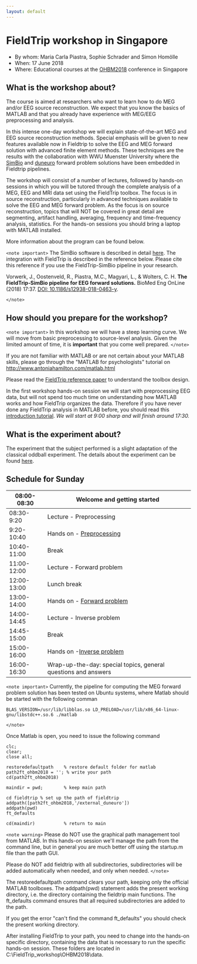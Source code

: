 ```yaml
---
layout: default
---
```


# FieldTrip workshop in Singapore

*  By whom: Maria Carla Piastra, Sophie Schrader and Simon Homölle
*  When: 17 June 2018
*  Where: Educational courses at the [OHBM2018](https://www.humanbrainmapping.org/files/2018/ED/EEG%20and%20MEG(1).pdf)  conference in Singapore

## What is the workshop about?

The course is aimed at researchers who want to learn how to do MEG and/or EEG source reconstruction. We expect that you know the basics of MATLAB and that you already have experience with MEG/EEG preprocessing and analysis.

In this intense one-day workshop we will explain state-of-the-art MEG and EEG source reconstruction methods. Special emphasis will be given to new features available now in Fieldtrip to solve the EEG and MEG forward solution with advanced finite element methods. These techniques are the results with the collaboration with WWU Muenster University where the [SimBio](https://www.mrt.uni-jena.de/simbio/index.php/Main_Page#Welcome) and [duneuro](http://duneuro.org/) forward problem solutions have been embedded in Fieldtrip pipelines.

The workshop will consist of a number of lectures, followed by hands-on sessions in which you will be tutored through the complete analysis of a MEG, EEG and MRI data set using the FieldTrip toolbox. The focus is in source reconstruction, particularly in advanced techniques available to solve the EEG and MEG forward problem. As the focus is on source reconstruction, topics that will NOT be covered in great detail are segmenting, artifact handling, averaging, frequency and time-frequency analysis, statistics.  For the hands-on sessions you should bring a laptop with MATLAB installed.

More information about the program can be found below.

`<note important>`
The SimBio software is described in detail [here](https://www.mrt.uni-jena.de/simbio/index.php/Main_Page#Welcome). The integration with FieldTrip is described in the reference below. Please cite this reference if you use the FieldTrip-SimBio pipeline in your research.

Vorwerk, J., Oostenveld, R., Piastra, M.C., Magyari, L., & Wolters, C. H. **The FieldTrip‐SimBio pipeline for EEG forward solutions.** BioMed Eng OnLine (2018) 17:37. [DOI: 10.1186/s12938-018-0463-y](https://doi.org/10.1186/s12938-018-0463-y).

`</note>`


## How should you prepare for the workshop?

`<note important>`
In this workshop we will have a steep learning curve. We will move from basic preprocessing to source-level analysis. Given the limited amount of time, it is **important** that you come well prepared.
`</note>`

If you are not familiar with MATLAB or are not certain about your MATLAB skills, please go through the "MATLAB for psychologists" tutorial on http://www.antoniahamilton.com/matlab.html

Please read the [FieldTrip reference paper](http://www.hindawi.com/journals/cin/2011/156869/) to understand the toolbox design.

In the first workshop hands-on session we will start with preprocessing EEG data, but will not spend too much time on understanding how MATLAB works and how FieldTrip organizes the data. Therefore if you have never done any FieldTrip analysis in MATLAB before, you should read this [introduction tutorial](/tutorial/introduction).
*We will start at 9:00 sharp and will finish around 17:30.*

## What is the experiment about?

The experiment that the subject performed is a slight adaptation of the classical oddball experiment. The details about the experiment can be found [here](/tutorial/natmeg/dataset).

##  Schedule for Sunday

 | 08:00-08:30 | Welcome and getting started                                    |
 | ----------- | ---------------------------                                    |
 | 08:30-9:20  | Lecture - Preprocessing                                        |
 | 9:20-10:40  | Hands on - [Preprocessing](/workshop/ohbm2018/preprocessing)   |
 | 10:40-11:00 | Break                                                          |
 | 11:00-12:00 | Lecture - Forward problem                                      |
 | 12:00-13:00 | Lunch break                                                    |
 | 13:00-14:00 | Hands on - [Forward problem](/workshop/ohbm2018/forward )      |
 | 14:00-14:45 | Lecture - Inverse problem                                      |
 | 14:45-15:00 | Break                                                          |
 | 15:00-16:00 | Hands on -[Inverse problem](/workshop/ohbm2018/inverse )       |
 | 16:00-16:30 | Wrap-up-the-day: special topics, general questions and answers |

`<note important>`
Currently, the pipeline for computing the MEG forward problem solution has been tested on Ubuntu systems, where Matlab should be started with the following comman

	BLAS_VERSION=/usr/lib/libblas.so LD_PRELOAD=/usr/lib/x86_64-linux-gnu/libstdc++.so.6 ./matlab


`</note>`

Once Matlab is open, you need to issue the following command

	clc;
	clear;
	close all;

	restoredefaultpath    % restore default folder for matlab
	path2ft_ohbm2018 = ''; % write your path
	cd(path2ft_ohbm2018)

	maindir = pwd;        % keep main path

	cd fieldtrip % set up the path of fieldtrip
	addpath([path2ft_ohbm2018,'/external_duneuro'])
	addpath(pwd)
	ft_defaults

	cd(maindir)           % return to main

`<note warning>`
Please do NOT use the graphical path management tool from MATLAB. In this hands-on session we'll manage the path from the command line, but in general you are much better off using the startup.m file than the path GUI.

Please do NOT add fieldtrip with all subdirectories, subdirectories will be added automatically when needed, and only when needed.
`</note>`

The restoredefaultpath command clears your path, keeping only the
official MATLAB toolboxes. The addpath(pwd) statement adds the
present working directory, i.e. the directory containing the fieldtrip
main functions. The ft_defaults command ensures that all required
subdirectories are added to the path.

If you get the error "can't find the command ft_defaults" you should check the present working directory.

After installing FieldTrip to your path, you need to change into the hands-on specific directory, containing the data that is necessary to run the specific hands-on session. These folders are located in C:\FieldTrip_workshop\OHBM2018\data.
